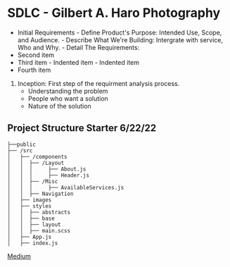 # SDLC - Gilbert A. Haro Photography

- Initial Requirements
      - Define Product's Purpose: Intended Use, Scope, and Audience.
      - Describe What We're Building: Intergrate with service, Who and Why.
      - Detail The Requirements:
- Second item
- Third item
      - Indented item
      - Indented item
- Fourth item

1. Inception: First step of the requirment analysis process.
      - Understanding the problem
      - People who want a solution
      - Nature of the solution
>
>
>
>
## Project Structure Starter 6/22/22

```text
├──public 
├── /src
│   ├── /components
│   │  ├── /Layout
│   │  │     ├── About.js
│   │  │     ├── Header.js
│   │  ├── /Misc
│   │  │     ├── AvailableServices.js
│   │  ├── Navigation
│   ├── images
│   ├── styles
│   │  ├── abstracts
│   │  ├── base
│   │  ├── layout
│   │  ├── main.scss
│   ├── App.js
│   ├── index.js
```

[Medium](https://medium.com/@jilvanpinheiro/software-development-life-cycle-sdlc-phases-40d46afbe384)
